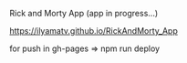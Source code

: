 Rick and Morty App    (app in progress...)

https://ilyamatv.github.io/RickAndMorty_App


for push in gh-pages => npm run deploy